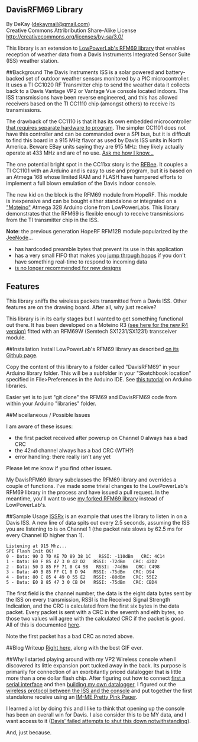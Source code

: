 DavisRFM69 Library
-------------------
By DeKay (dekaymail@gmail.com)
<br>
Creative Commons Attribribution Share-Alike License
http://creativecommons.org/licenses/by-sa/3.0/

This library is an extension to [LowPowerLab's RFM69 library](https://github.com/LowPowerLab/RFM69) that enables reception of weather data from a Davis Instruments Integrated Sensor Suite (ISS) weather station.

##Background
The Davis Instruments ISS is a solar powered and battery-backed set of outdoor weather sensors monitored by a PIC microcontroller.  It uses a TI CC1020 RF Transmitter chip to send the weather data it collects back to a Davis Vantage VP2 or Vantage Vue console located indoors.  The ISS transmissions have been reverse engineered, and this has allowed receivers based on the TI CC1110 chip (amongst others) to receive its transmissions.

The drawback of the CC1110 is that it has its own embedded microcontroller [that requires separate hardware to program](http://madscientistlabs.blogspot.ca/2012/01/troubles-with-im-me-and-goodfet.html).  The simpler CC1101 does not have this controller and can be commanded over a SPI bus, but it is difficult to find this board in a 915 MHz flavor as used by Davis ISS units in North America.  Beware EBay units saying they are 915 MHz: they likely actually operate at 433 MHz and are of no use.  [Ask me how I know...](http://madscientistlabs.blogspot.ca/2013/04/dead-end.html)

The one potential bright spot in the CC11xx story is the [RFBee](http://www.seeedstudio.com/depot/rfbee-v11-wireless-arduino-compatible-node-p-614.html).  It couples a TI CC1101 with an Arduino and is easy to use and program, but it is based on an Atmega 168 whose limited RAM and FLASH have hampered efforts to implement a full blown emulation of the Davis indoor console.

The new kid on the block is the RFM69 module from HopeRF.  This module is inexpensive and can be bought either standalone or integrated on a ["Moteino"](http://lowpowerlab.com/blog/category/moteino/) Atmega 328 Arduino clone from LowPowerLabs.  This library demonstrates that the RFM69 is flexible enough to receive transmissions from the TI transmitter chip in the ISS.

**Note**: the previous generation HopeRF RFM12B module popularized by the [JeeNode](http://jeelabs.net/projects/cafe/wiki/Dive_Into_JeeNodeshttp://jeelabs.net/projects/cafe/wiki/Dive_Into_JeeNodes)...
- has hardcoded preamble bytes that prevent its use in this application
- has a very small FIFO that makes you [jump through hoops](https://github.com/gkaindl/rfm12b-linux) if you don't have something real-time to respond to incoming data
- [is no longer recommended for new designs](http://jeelabs.org/2013/06/28/status-of-the-rfm12b/)

## Features
This library sniffs the wireless packets transmitted from a Davis ISS.  Other features are on the drawing board.  After all, why just receive?

This library is in its early stages but I wanted to get something functional out there.  It has been developed on a Moteino R3 [(see here for the new R4 version)](http://lowpowerlab.com/shop/Moteino-R4)
fitted with an RFM69W (Semtech SX1231/SX1231) transceiver module.

##Installation
Install LowPowerLab's RFM69 library as described [on its Github page](https://github.com/LowPowerLab/RFM69).

Copy the content of this library to a folder called "DavisRFM69" in your Arduino library folder.  This will be a subfolder in your "Sketchbook location" specified in File>Preferences in the Arduino IDE.  See [this tutorial](http://learn.adafruit.com/arduino-tips-tricks-and-techniques/arduino-libraries) on Arduino libraries.

Easier yet is to just "git clone" the RFM69 and DavisRFM69 code from within your Arduino "libraries" folder.

##Miscellaneous / Possible Issues

I am aware of these issues:
- the first packet received after powerup on Channel 0 always has a bad CRC
- the 42nd channel always has a bad CRC (WTH?)
- error handling: there really isn't any yet

Please let me know if you find other issues.

My DavisRFM69 library subclasses the RFM69 library and overrides a couple of functions.  I've made some trivial changes to the LowPowerLab's RFM69 library in the process and have issued a pull request.  In the meantime, you'll want to use [my forked RFM69 library](https://github.com/dekay/RFM69) instead of LowPowerLab's.

##Sample Usage
[ISSRx](https://github.com/dekay/DavisRFM69/blob/master/Examples/ISSRx/ISSRx.ino) is an example that uses the library to listen in on a Davis ISS.  A new line of data spits out every 2.5 seconds, assuming the ISS you are listening to is on Channel 1 (the packet rate slows by 62.5 ms for every Channel ID higher than 1).

    Listening at 915 Mhz...
    SPI Flash Init OK!
    0 - Data: 90 D 7D AE 7D 89 38 1C   RSSI: -110dBm   CRC: 4C14
    1 - Data: E0 F 85 47 3 0 42 D2   RSSI: -72dBm   CRC: 42D2
    2 - Data: 50 D 85 FF 71 0 C4 98   RSSI: -74dBm   CRC: C498
    3 - Data: 40 B 85 FF C1 0 D 94   RSSI: -75dBm   CRC: D94
    4 - Data: 80 C 85 4 49 0 55 E2   RSSI: -80dBm   CRC: 55E2
    5 - Data: E0 B 85 47 3 0 CB D4   RSSI: -75dBm   CRC: CBD4

The first field is the channel number, the data is the eight data bytes sent by the ISS on every transmission, RSSI is the Received Signal Strength Indication, and the CRC is calculated from the first six bytes in the data packet.  Every packet is sent with a CRC in the seventh and eith bytes, so those two values will agree with the calculated CRC if the packet is good.  All of this is documented [here](https://github.com/dekay/im-me/blob/master/pocketwx/src/protocol.txt).

Note the first packet has a bad CRC as noted above.

##Blog Writeup
[Right here](http://madscientistlabs.blogspot.ca/2014/01/more-than-one-way-to-skin-cat.html), along with the best GIF ever.

##Why
I started playing around with my VP2 Wireless console when I discovered its little expansion port tucked away in the back.  Its purpose is primarily for connection of an exorbitantly priced datalogger that is little more than a one dollar flash chip.  After figuring out how to connect [first a serial interface](http://madscientistlabs.blogspot.ca/2011/01/davis-weatherlink-software-not-required.html) and then [building my own datalogger](http://madscientistlabs.blogspot.ca/2011/10/build-your-own-davis-console-datalogger.html), I figured out the [wireless protocol between the ISS and the console](http://madscientistlabs.blogspot.ca/2012/03/first-you-get-sugar.html) and put together the first standalone receive using an [IM-ME Pretty Pink Pager](http://madscientistlabs.blogspot.ca/2012/04/achievement-unlocked-im-me-weather.html).

I learned a lot by doing this and I like to think that opening up the console has been an overall win for Davis.  I also consider this to be MY data, and I want access to it ([Davis' failed attempts to shut this down notwithstanding](http://meteo.annoyingdesigns.com/DavisSPI.pdf)).

And, just because.